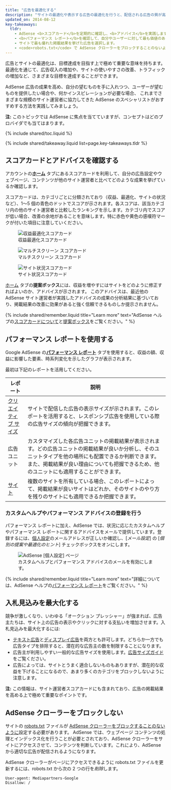 ```yaml
---
title: "広告を最適化する"
description: "サイトの最適化や表示する広告の最適化を行うと、配信される広告の質が高まり、収益が増大する可能性があります。"
updated_on: 2014-08-12
key-takeaways:
  tldr:
    - AdSense <b>スコアカード</b>を定期的に確認し、<b>アドバイス</b>を実践します。
    - <b>パフォーマンス レポート</b>を確認して、自分やユーザーに対して最も価値のある広告を把握します。
    - サイトで最も優れた掲載結果を挙げた広告を選択します。
    - <code>robots.txt</code> で AdSense クローラーをブロックすることのないようにします。
---
```


<p class="intro">
  広告とサイトの最適化は、目標達成を目指す上で極めて重要な意味を持ちます。最適化を通じて、広告収入の増加や、サイトの使いやすさの改善、トラフィックの増加など、さまざまな目標を達成することができます。
</p>

AdSense 広告の成果を高め、自分の望むものを手に入れつつ、ユーザーが望むものを提供したい場合や、何かインスピレーションが必要な場合、
これまでさまざまな規模のサイト運営者に協力してきた AdSense のスペシャリストがおすすめする方法を実践してみましょう。

<b>注:</b> このトピックでは AdSense に焦点を当てていますが、コンセプトはどのプロバイダでも当てはまります。

{% include shared/toc.liquid %}

{% include shared/takeaway.liquid list=page.key-takeaways.tldr %}

## スコアカードとアドバイスを確認する

アカウントの<b>[ホーム](https://www.google.com/adsense/app#home)</b> タブにあるスコアカードを利用して、自分の広告設定やウェブページ、コンテンツが他のサイト運営者と比べてどのような成果を挙げているか確認します。

スコアカードは、カテゴリごとに分類されており（収益、最適化、サイトの状況など）、1～5 個の青色のドットでスコアが示されます。各スコアは、該当カテゴリ内の他のサイト運営者と比較したランキングを示します。カテゴリ内でスコアが低い場合、改善の余地があることを意味します。特に赤色や黄色の感嘆符マークが付いた項目に注意していください。

<figure>
<img src="images/optimization_score.png" alt="収益最適化スコアカード">
<figcaption>収益最適化スコアカード</figcaption>
</figure>

<figure>
<img src="images/multiscreen_score.png" alt="マルチスクリーン スコアカード">
<figcaption>マルチスクリーン スコアカード</figcaption>
</figure>

<figure>
<img src="images/site_score.png" alt="サイト状況スコアカード">
<figcaption>サイト状況スコアカード</figcaption>
</figure>



[ホーム](https://www.google.com/adsense/app#home) タブの<b>提案ボックス</b>には、収益を増やすにはサイトをどのように修正すればよいのか、アドバイスが示されます。
このアドバイスは、最近他の AdSense サイト運営者が実践したアドバイスの成果の分析結果に基づいており、掲載結果の改善に効果があると強く信頼できるものしか提示されません。

{% include shared/remember.liquid title="Learn more" text="AdSense ヘルプの<a href='https://support.google.com/adsense/answer/3006004'>スコアカードについて</a>と<a href='https://support.google.com/adsense/answer/1725006'>提案ボックス</a>をご覧ください。" %}

## パフォーマンス レポートを使用する

Google AdSense の<b>[パフォーマンス レポート](https://www.google.com/adsense/app#viewreports)</b> タブを使用すると、収益の額、収益に影響した要素、時系列変化を示したグラフが表示されます。

最初は下記のレポートを活用してください。

<table class="mdl-data-table mdl-js-data-table">
    <thead>
    <tr>
<th>レポート</th>
<th>説明</th>
    </tr>
  </thead>
  <tbody>
    <tr>
<td data-th="レポート">
<a href="https://support.google.com/adsense/answer/3540509">クリエイティブ サイズ</a>
      </td>
<td data-th="説明">
サイトで配信した広告の表示サイズが示されます。このレポートを活用すると、レスポンシブ広告を使用している際の広告サイズの傾向が把握できます。
      </td>
    </tr>
    <tr>
<td data-th="レポート">
広告ユニット
      </td>
<td data-th="説明">
カスタマイズした各広告ユニットの掲載結果が表示されます。どの広告ユニットの掲載結果が良いか分析し、そのユニットタイプを他の場所にも配置できるか判断できます。また、掲載結果が良い理由についても把握できるため、他のユニットにも適用することができます。
      </td>
    </tr>
    <tr>
<td data-th="レポート"> <a href="https://support.google.com/adsense/answer/1407511">サイト</a>
      </td>
<td data-th="説明">
複数のサイトを所有している場合、このレポートによって、掲載結果が良いサイトはどれか、そのサイトのやり方を残りのサイトにも適用できるか把握できます。
      </td>
    </tr>
  </tbody>
</table>

### カスタムヘルプやパフォーマンス アドバイスの登録を行う

パフォーマンス レポートに加え、AdSense では、状況に応じたカスタムヘルプやパフォーマンス レポートに関するアドバイスをメールで提供しています。登録するには、[個人設定](https://www.google.com/adsense/app#personalSettings)のメールアドレスが正しいか確認し、[*メール設定*] の [*個別の提案や最適化のヒント*] チェックボックスをオンにします。

<figure>
<img src="images/adsense-emails.jpg" srcset="images/adsense-emails.jpg 1x, images/adsense-emails-2x.jpg 2x" alt="AdSense [個人設定] ページ">
<figcaption>カスタムヘルプとパフォーマンス アドバイスのメールを有効にします。</figcaption>
</figure>

{% include shared/remember.liquid title="Learn more" text="詳細については、AdSense ヘルプの<a href='https://support.google.com/adsense/answer/160562'>パフォーマンス レポート</a>をご覧ください。" %}

## 入札見込みを最大化する

競争が激しくなり、いわゆる「オークション プレッシャー」が強まれば、広告主たちは、サイト上の広告の表示やクリックに対する支払いを増加させます。入札見込みを最大化するには:

* [テキスト広告](https://support.google.com/adsense/answer/185665)と[ディスプレイ広告](https://support.google.com/adsense/answer/185666)を両方とも許可します。どちらか一方でも広告タイプを排除すると、潜在的な広告主の数を制限することになります。
* 広告主が利用しやすい一般的な広告サイズを使用します。[広告サイズガイド](https://support.google.com/adsense/answer/6002621)をご覧ください。
* 広告によっては、サイトとうまく適合しないものもありますが、潜在的な収益を下げることになるので、あまり多くのカテゴリをブロックしないように注意します。

<b>注:</b> この情報は、サイト運営者スコアカードにも含まれており、広告の掲載結果を高める上で極めて重要なポイントです。

## AdSense クローラーをブロックしない

サイトの [robots.txt](https://support.google.com/webmasters/answer/6062608) ファイルが [AdSense クローラーをブロックすることのないように](https://support.google.com/adsense/answer/10532)設定する必要があります。
AdSense では、ウェブページ コンテンツの処理とインデックス化を行うことが必要とされており、AdSense クローラーをサイトにアクセスさせて、コンテンツを判断しています。これにより、AdSense から適切な広告が配信されるようになります。

AdSense クローラーがページにアクセスできるように robots.txt ファイルを更新するには、robots.txt から次の 2 つの行を*削除*します。

    User-agent: Mediapartners-Google
    Disallow: /




